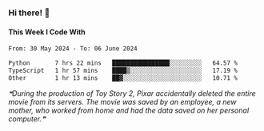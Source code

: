 ### Hi there! 👋

#### This Week I Code With
<!--START_SECTION:waka-->

```txt
From: 30 May 2024 - To: 06 June 2024

Python       7 hrs 22 mins   ████████████████░░░░░░░░░   64.57 %
TypeScript   1 hr 57 mins    ████▒░░░░░░░░░░░░░░░░░░░░   17.19 %
Other        1 hr 13 mins    ██▓░░░░░░░░░░░░░░░░░░░░░░   10.71 %
```

<!--END_SECTION:waka-->

<!--STARTS_HERE_QUOTE_README-->
<i>❝During the production of Toy Story 2, Pixar accidentally deleted the entire movie from its servers. The movie was saved by an employee, a new mother, who worked from home and had the data saved on her personal computer.❞</i>
<!--ENDS_HERE_QUOTE_README-->
